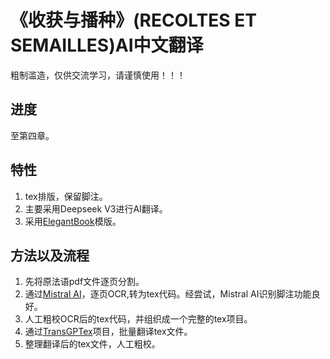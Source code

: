 # 《收获与播种》(RECOLTES ET SEMAILLES)AI中文翻译

粗制滥造，仅供交流学习，请谨慎使用！！！

## 进度
至第四章。

## 特性
1. tex排版，保留脚注。
2. 主要采用Deepseek V3进行AI翻译。
3. 采用[ElegantBook](https://github.com/ElegantLaTeX/ElegantBook)模版。

## 方法以及流程
1. 先将原法语pdf文件逐页分割。
2. 通过[Mistral AI](https://chat.mistral.ai/chat)，逐页OCR,转为tex代码。经尝试，Mistral AI识别脚注功能良好。
3. 人工粗校OCR后的tex代码，并组织成一个完整的tex项目。
4. 通过[TransGPTex](https://github.com/LiSheng2001/TransGPTex)项目，批量翻译tex文件。
5. 整理翻译后的tex文件，人工粗校。